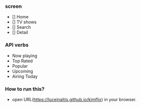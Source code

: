 ### screen
- [] Home
- [] TV shows
- [] Search
- [] Detail

### API verbs

- Now playing
- Top Rated
- Popular
- Upcoming
- Airing Today

### How to run this?

- open URL(https://luceinaltis.github.io/kimflix) in your browser.
